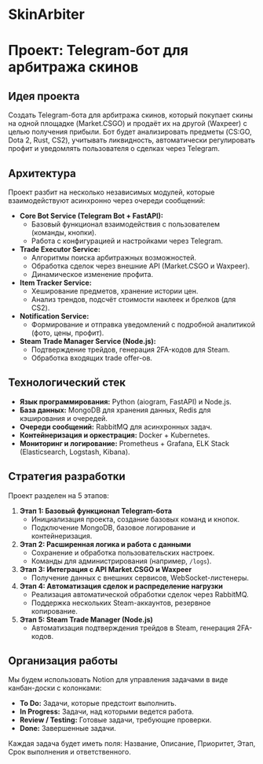 # SkinArbiter

# Проект: Telegram-бот для арбитража скинов

## Идея проекта
Создать Telegram-бота для арбитража скинов, который покупает скины на одной площадке (Market.CSGO) и продаёт их на другой (Waxpeer) с целью получения прибыли. Бот будет анализировать предметы (CS:GO, Dota 2, Rust, CS2), учитывать ликвидность, автоматически регулировать профит и уведомлять пользователя о сделках через Telegram.

## Архитектура
Проект разбит на несколько независимых модулей, которые взаимодействуют асинхронно через очереди сообщений:
- **Core Bot Service (Telegram Bot + FastAPI):**
  - Базовый функционал взаимодействия с пользователем (команды, кнопки).
  - Работа с конфигурацией и настройками через Telegram.
- **Trade Executor Service:**
  - Алгоритмы поиска арбитражных возможностей.
  - Обработка сделок через внешние API (Market.CSGO и Waxpeer).
  - Динамическое изменение профита.
- **Item Tracker Service:**
  - Хеширование предметов, хранение истории цен.
  - Анализ трендов, подсчёт стоимости наклеек и брелков (для CS2).
- **Notification Service:**
  - Формирование и отправка уведомлений с подробной аналитикой (фото, цены, профит).
- **Steam Trade Manager Service (Node.js):**
  - Подтверждение трейдов, генерация 2FA-кодов для Steam.
  - Обработка входящих trade offer-ов.

## Технологический стек
- **Язык программирования:** Python (aiogram, FastAPI) и Node.js.
- **База данных:** MongoDB для хранения данных, Redis для кэширования и очередей.
- **Очереди сообщений:** RabbitMQ для асинхронных задач.
- **Контейнеризация и оркестрация:** Docker + Kubernetes.
- **Мониторинг и логирование:** Prometheus + Grafana, ELK Stack (Elasticsearch, Logstash, Kibana).

## Стратегия разработки
Проект разделен на 5 этапов:
1. **Этап 1: Базовый функционал Telegram-бота**
   - Инициализация проекта, создание базовых команд и кнопок.
   - Подключение MongoDB, базовое логирование и контейнеризация.
2. **Этап 2: Расширенная логика и работа с данными**
   - Сохранение и обработка пользовательских настроек.
   - Команды для администрирования (например, `/logs`).
3. **Этап 3: Интеграция с API Market.CSGO и Waxpeer**
   - Получение данных с внешних сервисов, WebSocket-листенеры.
4. **Этап 4: Автоматизация сделок и распределение нагрузки**
   - Реализация автоматической обработки сделок через RabbitMQ.
   - Поддержка нескольких Steam-аккаунтов, резервное копирование.
5. **Этап 5: Steam Trade Manager (Node.js)**
   - Автоматизация подтверждения трейдов в Steam, генерация 2FA-кодов.

## Организация работы
Мы будем использовать Notion для управления задачами в виде канбан-доски с колонками:
- **To Do:** Задачи, которые предстоит выполнить.
- **In Progress:** Задачи, над которыми ведется работа.
- **Review / Testing:** Готовые задачи, требующие проверки.
- **Done:** Завершенные задачи.

Каждая задача будет иметь поля: Название, Описание, Приоритет, Этап, Срок выполнения и ответственного.
